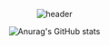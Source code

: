 <div align=center>


  
  
  
  ![header](https://Soft-render.vercel.app/api?type=wave&color=auto&height=300&section=header&text=Junyoung%20Git%Hub!&fontSize=90)
  
  
  
  
  
  
  
  
  
  
  
  
  
  
  
  
  ![Anurag's GitHub stats](https://github-readme-stats.vercel.app/api?username=benza97&show_icons=true&theme=highcontrast)







</div>



















